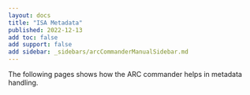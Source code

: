 ```yaml
---
layout: docs
title: "ISA Metadata"
published: 2022-12-13
add toc: false
add support: false
add sidebar: _sidebars/arcCommanderManualSidebar.md
---
```


The following pages shows how the ARC commander helps in metadata handling.
